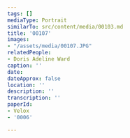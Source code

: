 ```yaml
---
tags: []
mediaType: Portrait
similarTo: src/content/media/00103.md
title: '00107'
images:
- "/assets/media/00107.JPG"
relatedPeople:
- Doris Adeline Ward
caption: ''
date: 
dateApprox: false
location: ''
description: ''
transcription: ''
paperId:
- Velox
- '0006'

---
```

